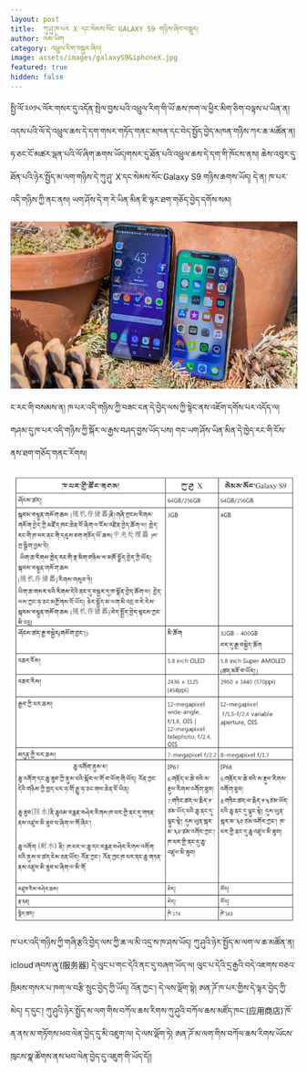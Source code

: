 ```yaml
---
layout: post
title:  ཀུ་ཤུ་ཁ་པར X དང་སེམས་སོང GALAXY S9 གཉིས་ཞིབ་བསྡུར།
author: ལམ་ཡིག
category: འཕྲུལ་རིག་བསྐྱར་ཞིབ།
image: assets/images/galaxyS9&iphoneX.jpg
featured: true
hidden: false
---
```

སྤྱི་ལོ་༢༠༡༨་ལོར་གསར་དུ་འདོན་སྤེལ་བྱས་པའི་འཕྲུལ་རིག་གི་ཡོ་ཆས་ཁག་ལ་ཕྱིར་མིག་ཅིག་བལྟས་པ་ཡིན་ན། འདས་པའི་ལོ་དེ་འཕྲུལ་ཆས་དེ་དག་གསར་གཏོད་གནང་མཁན་དང་བེད་སྤྱོད་བྱེད་མཁན་གཉིས་ཀར་ཆ་མཚོན་ན། ཧ་ཅང་ངོ་མཚར་ལྡན་པའི་ལོ་ཞིག་ཆགས་ཡོད།གསར་དུ་ཐོན་པའི་འཕྲུལ་ཆས་དེ་དག་གི་ཁོངས་ནས། ཆེས་འབུར་དུ་ཐོན་པའི་ཉེར་སྤྱོད་མ་ལག་གཉིས་དེ་ཀུ་ཤུ་ X་དང་སེམས་སོང་Galaxy S9 གཉིས་ཆགས་ཡོད། དེ་ན། ཁ་པར་འདི་གཉིས་ཀྱི་ནང་ནས། ཡག་ཤོས་དེ་ག་རེ་ཡིན་མིན་ཇི་ལྟར་ཐག་གཅོད་བྱེད་དགོས་སམ།

![](/assets/images/galaxyS9-IphoneX.jpeg)

ང་རང་གི་བསམས་ན། ཁ་པར་འདི་གཉིས་ཀྱི་བཟང་ངན་དེ་བྱེད་ལས་ཀྱི་སྟེང་ནས་འཇོག་དགོས་པར་འདོད་ལ། གཤམ་དུ་ཁ་པར་འདི་གཉིས་ཀྱི་སྐོར་ལ་རྒྱས་བཤད་བྱས་ཡོད་པས། གང་ཡག་ཤོས་ཡིན་མིན་དེ་ཁྱེད་རང་གི་ངོས་ནས་ཐག་གཅོད་གནང་རོགས།

![](/assets/images/iphone-samsung-1-657x1024.png)

ཁ་པར་འདི་གཉིས་ཀྱི་གཞི་རྩའི་བྱེད་ལས་ཀྱི་ཆ་ལ་མི་འདྲ་ས་ཁ་ཤས་ཡོད། ཀུ་ཤུའི་ཉེར་སྤྱོད་མ་ལག་ལ་ཆ་མཚོན་ན། icloud་ཞབས་ཞུ་(服务器) དེ་ལུང་པ་གང་དེའི་ནང་དུ་བཞག་ཡོད་ལ། ལུང་པ་དེའི་དྲ་རྒྱའི་བདེ་འཇགས་བཅའ་ཁྲིམས་གསར་པ་ཁག་ལ་བརྩི་སྲུང་བྱེད་ཀྱི་ཡོད། འོན་ཀྱང་། དེ་ལས་ལྡོག་སྟེ། ཨན་ཌོ་ཁ་པར་གྱིས་དེ་ལྟར་བྱེད་ཀྱི་མེད། ད་དུང་། ཀུ་ཤུའི་ཉེར་སྤྱོད་མ་ལག་གིས་བཀོལ་ཆས་རིགས་ཀུ་ཤུའི་བཀོལ་ཆས་མཛོད་ཁང་(应用商店)་ཁོ་ན་ནས་མ་གཏོགས་ཕབ་ལེན་བྱེད་དུ་མི་འཇུག་ལ། དེ་ལས་ལྡོག་ཏེ། ཨན་ཌོ་མ་ལག་གིས་བཀོལ་ཆས་རིགས་ཡོངས་ཁུངས་སྣ་ཚོགས་ནས་ཕབ་ལེན་བྱེད་དུ་འཇུག་གི་ཡོད་དོ།།
